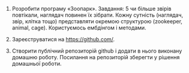 1. Розробити програму «Зоопарк».
Завдання: 5 чи більше звірів повтікали, наглядач повинен їх зібрати. Кожну сутність (наглядач, звір, клітка тощо) представляти окремою структурою (zookeeper, animal, cage). Користуємось ембдінгом і методами.

2. Зареєструватися на https://github.com/.

3. Створити публічний репозиторій github і додати в нього виконану домашню роботу. Посилання на репозиторій зберегти у рішення домашньої роботи.